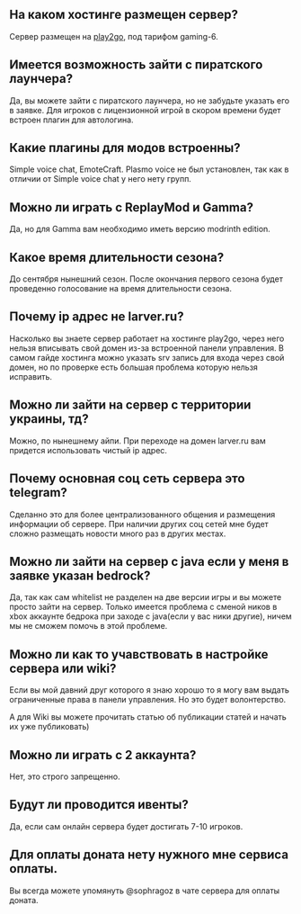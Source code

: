 <!-- Sophron Ragozin, sophragoz -->
## На каком хостинге размещен сервер?
Сервер размещен на [play2go](https://play2go.cloud), под тарифом gaming-6.
## Имеется возможность зайти с пиратского лаунчера?
Да, вы можете зайти с пиратского лаунчера, но не забудьте указать его в заявке. Для игроков с лицензионной игрой в скором времени будет встроен плагин для автологина.
## Какие плагины для модов встроенны?
Simple voice chat, EmoteCraft. Plasmo voice не был установлен, так как в отличии от Simple voice chat у него нету групп.
## Можно ли играть с ReplayMod и Gamma?
Да, но для Gamma вам необходимо иметь версию modrinth edition.
## Какое время длительности сезона?
До сентября нынешний сезон. После окончания первого сезона будет проведенно голосование на время длительности сезона.
## Почему ip адрес не larver.ru?
Насколько вы знаете сервер работает на хостинге play2go, через него нельзя вписывать свой домен из-за встроенной панели управления. В самом гайде хостинга можно указать srv запись для входа через свой домен, но по проверке есть большая проблема которую нельзя исправить.
## Можно ли зайти на сервер с территории украины, тд?
Можно, по нынешнему айпи. При переходе на домен larver.ru вам придется использовать чистый ip адрес.
## Почему основная соц сеть сервера это telegram?
Сделанно это для более централизованного общения и размещения информации об сервере. При наличии других соц сетей мне будет сложно размещать новости много раз в других местах.
## Можно ли зайти на сервер с java если у меня в заявке указан bedrock?
Да, так как сам whitelist не разделен на две версии игры и вы можете просто зайти на сервер. Только имеется проблема с сменой ников в xbox аккаунте бедрока при заходе с java(если у вас ники другие), ничем мы не сможем помочь в этой проблеме.
## Можно ли как то учавствовать в настройке сервера или wiki?
Если вы мой давний друг которого я знаю хорошо то я могу вам выдать ограниченные права в панели управления. Но это будет волонтерство.

А для Wiki вы можете прочитать статью об публикации статей и начать их уже публиковать)
## Можно ли играть с 2 аккаунта?
Нет, это строго запрещенно.
## Будут ли проводится ивенты?
Да, если сам онлайн сервера будет достигать 7-10 игроков.
## Для оплаты доната нету нужного мне сервиса оплаты.
Вы всегда можете упомянуть @sophragoz в чате сервера для оплаты доната. 

